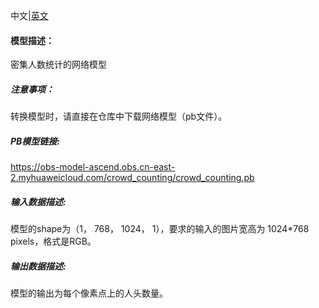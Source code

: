 中文|[英文](README_en.md)
#### 模型描述：

密集人数统计的网络模型

##### 注意事项：
转换模型时，请直接在仓库中下载网络模型（pb文件）。

##### PB模型链接:
https://obs-model-ascend.obs.cn-east-2.myhuaweicloud.com/crowd_counting/crowd_counting.pb

##### 输入数据描述:

模型的shape为（1， 768， 1024， 1），要求的输入的图片宽高为 1024\*768 pixels，格式是RGB。

##### 输出数据描述:

模型的输出为每个像素点上的人头数量。





